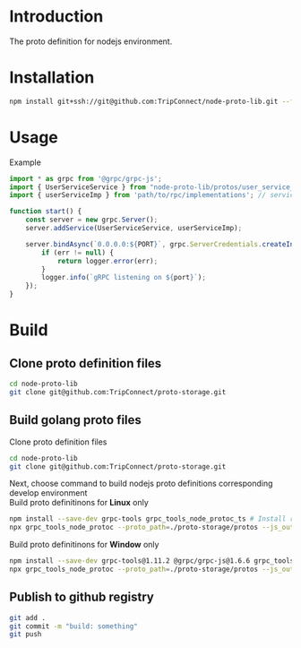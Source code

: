 # Introduction
The proto definition for nodejs environment.

# Installation
```sh
npm install git+ssh://git@github.com:TripConnect/node-proto-lib.git --force
```

# Usage
Example
```js
import * as grpc from '@grpc/grpc-js';
import { UserServiceService } from "node-proto-lib/protos/user_service_grpc_pb";
import { userServiceImp } from 'path/to/rpc/implementations'; // service rpc implementations as object here

function start() {
    const server = new grpc.Server();
    server.addService(UserServiceService, userServiceImp);

    server.bindAsync(`0.0.0.0:${PORT}`, grpc.ServerCredentials.createInsecure(), (err, port) => {
        if (err != null) {
            return logger.error(err);
        }
        logger.info(`gRPC listening on ${port}`);
    });
}
```

# Build
## Clone proto definition files
```sh
cd node-proto-lib
git clone git@github.com:TripConnect/proto-storage.git
```
## Build golang proto files
Clone proto definition files
```sh
cd node-proto-lib
git clone git@github.com:TripConnect/proto-storage.git
```
Next, choose command to build nodejs proto definitions corresponding develop environment  
Build proto definitinons for **Linux** only
```sh
npm install --save-dev grpc-tools grpc_tools_node_protoc_ts # Install required packages
npx grpc_tools_node_protoc --proto_path=./proto-storage/protos --js_out=import_style=commonjs,binary:./protos --grpc_out=grpc_js:./protos --plugin=protoc-gen-ts=./node_modules/.bin/protoc-gen-ts --ts_out=grpc_js:./protos ./proto-storage/protos/*_service.proto # Build js and ts definitions
```
Build proto definitinons for **Window** only
```sh
npm install --save-dev grpc-tools@1.11.2 @grpc/grpc-js@1.6.6 grpc_tools_node_protoc_ts # Install required packages
npx grpc_tools_node_protoc --proto_path=./proto-storage/protos --js_out=import_style=commonjs,binary:./protos --grpc_out=grpc_js:./protos --plugin=protoc-gen-ts="%cd%/node_modules/.bin/protoc-gen-ts.cmd" --ts_out=grpc_js:./protos ./proto-storage/protos/*_service.proto # Build js and ts definitions
```
## Publish to github registry
```sh
git add .
git commit -m "build: something"
git push
```
